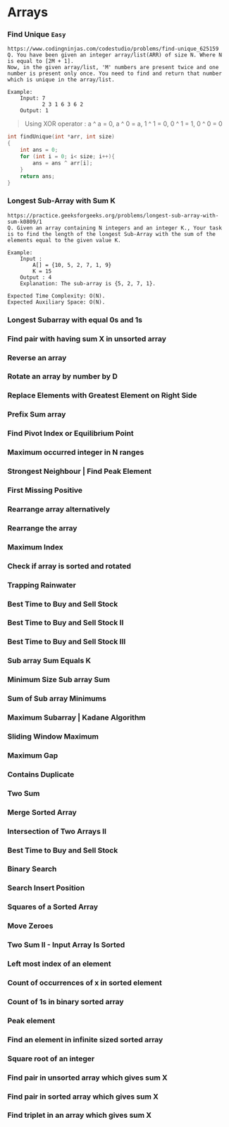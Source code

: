 # Arrays

### Find Unique `Easy`

```
https://www.codingninjas.com/codestudio/problems/find-unique_625159
Q. You have been given an integer array/list(ARR) of size N. Where N is equal to [2M + 1].
Now, in the given array/list, 'M' numbers are present twice and one number is present only once. You need to find and return that number which is unique in the array/list.

Example:
    Input: 7
           2 3 1 6 3 6 2
    Output: 1
```

> Using XOR operator : a ^ a = 0, a ^ 0 = a, 1 ^ 1 = 0, 0 ^ 1 = 1, 0 ^ 0 = 0

```cpp
int findUnique(int *arr, int size)
{
    int ans = 0;
    for (int i = 0; i< size; i++){
        ans = ans ^ arr[i];
    }
    return ans;
}
```

### Longest Sub-Array with Sum K

```
https://practice.geeksforgeeks.org/problems/longest-sub-array-with-sum-k0809/1
Q. Given an array containing N integers and an integer K., Your task is to find the length of the longest Sub-Array with the sum of the elements equal to the given value K.

Example:
    Input :
        A[] = {10, 5, 2, 7, 1, 9}
        K = 15
    Output : 4
    Explanation: The sub-array is {5, 2, 7, 1}.

Expected Time Complexity: O(N).
Expected Auxiliary Space: O(N).
```

### Longest Subarray with equal 0s and 1s

### Find pair with having sum X in unsorted array

### Reverse an array

### Rotate an array by number by D

### Replace Elements with Greatest Element on Right Side

### Prefix Sum array

### Find Pivot Index or Equilibrium Point

### Maximum occurred integer in N ranges

### Strongest Neighbour | Find Peak Element

### First Missing Positive

### Rearrange array alternatively

### Rearrange the array

### Maximum Index

### Check if array is sorted and rotated

### Trapping Rainwater

### Best Time to Buy and Sell Stock

### Best Time to Buy and Sell Stock II

### Best Time to Buy and Sell Stock III

### Sub array Sum Equals K

### Minimum Size Sub array Sum

### Sum of Sub array Minimums

### Maximum Subarray | Kadane Algorithm

### Sliding Window Maximum

### Maximum Gap

### Contains Duplicate

### Two Sum

### Merge Sorted Array

### Intersection of Two Arrays II

### Best Time to Buy and Sell Stock

### Binary Search

### Search Insert Position

### Squares of a Sorted Array

### Move Zeroes

### Two Sum II - Input Array Is Sorted

### Left most index of an element

### Count of occurrences of x in sorted element

### Count of 1s in binary sorted array

### Peak element

### Find an element in infinite sized sorted array

### Square root of an integer

### Find pair in unsorted array which gives sum X

### Find pair in sorted array which gives sum X

### Find triplet in an array which gives sum X
